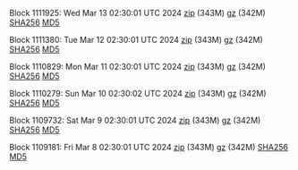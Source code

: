 Block 1111925: Wed Mar 13 02:30:01 UTC 2024 [zip](https://files.01coin.io/mainnet/2024-03-13/bootstrap.dat.zip) (343M) [gz](https://files.01coin.io/mainnet/2024-03-13/bootstrap.dat.tar.gz) (342M) [SHA256](https://files.01coin.io/mainnet/2024-03-13/sha256.txt) [MD5](https://files.01coin.io/mainnet/2024-03-13/md5.txt)

Block 1111380: Tue Mar 12 02:30:01 UTC 2024 [zip](https://files.01coin.io/mainnet/2024-03-12/bootstrap.dat.zip) (343M) [gz](https://files.01coin.io/mainnet/2024-03-12/bootstrap.dat.tar.gz) (342M) [SHA256](https://files.01coin.io/mainnet/2024-03-12/sha256.txt) [MD5](https://files.01coin.io/mainnet/2024-03-12/md5.txt)

Block 1110829: Mon Mar 11 02:30:01 UTC 2024 [zip](https://files.01coin.io/mainnet/2024-03-11/bootstrap.dat.zip) (343M) [gz](https://files.01coin.io/mainnet/2024-03-11/bootstrap.dat.tar.gz) (342M) [SHA256](https://files.01coin.io/mainnet/2024-03-11/sha256.txt) [MD5](https://files.01coin.io/mainnet/2024-03-11/md5.txt)

Block 1110279: Sun Mar 10 02:30:02 UTC 2024 [zip](https://files.01coin.io/mainnet/2024-03-10/bootstrap.dat.zip) (343M) [gz](https://files.01coin.io/mainnet/2024-03-10/bootstrap.dat.tar.gz) (342M) [SHA256](https://files.01coin.io/mainnet/2024-03-10/sha256.txt) [MD5](https://files.01coin.io/mainnet/2024-03-10/md5.txt)

Block 1109732: Sat Mar  9 02:30:01 UTC 2024 [zip](https://files.01coin.io/mainnet/2024-03-09/bootstrap.dat.zip) (343M) [gz](https://files.01coin.io/mainnet/2024-03-09/bootstrap.dat.tar.gz) (342M) [SHA256](https://files.01coin.io/mainnet/2024-03-09/sha256.txt) [MD5](https://files.01coin.io/mainnet/2024-03-09/md5.txt)

Block 1109181: Fri Mar  8 02:30:01 UTC 2024 [zip](https://files.01coin.io/mainnet/2024-03-08/bootstrap.dat.zip) (343M) [gz](https://files.01coin.io/mainnet/2024-03-08/bootstrap.dat.tar.gz) (342M) [SHA256](https://files.01coin.io/mainnet/2024-03-08/sha256.txt) [MD5](https://files.01coin.io/mainnet/2024-03-08/md5.txt)
